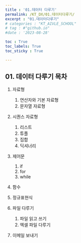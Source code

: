 ```yaml
---
title : '01.데이터 다루기' 
permalink: /KT_DX/01.데이터다루기/
excerpt : "01.데이터다루기"
# categories : "KT_AIVLE_SCHOOL"
# tag : #"github.io"
#date : '2023-08-28'

toc : True
toc_labels: True
toc_sticky : True

---
```


## 01. 데이터 다루기 목차

1. 자료형
    1. 연산자와 기본 자료형
    2. 문자열 자료형

2. 시퀀스 자료형
    1. 리스트
    2. 튜플
    3. 집합
    4. 딕셔너리

3. 제어문
    1. if 
    2. for
    3. while

4. 함수

5. 정규표현식

6. 파일 다루기
    1. 파일 읽고 쓰기
    2. 엑셀 파일 다루기

7. 이메일 보내기
